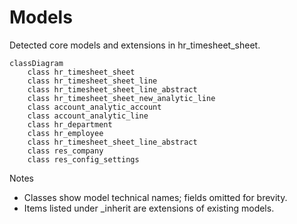 # Models

Detected core models and extensions in hr_timesheet_sheet.

```mermaid
classDiagram
    class hr_timesheet_sheet
    class hr_timesheet_sheet_line
    class hr_timesheet_sheet_line_abstract
    class hr_timesheet_sheet_new_analytic_line
    class account_analytic_account
    class account_analytic_line
    class hr_department
    class hr_employee
    class hr_timesheet_sheet_line_abstract
    class res_company
    class res_config_settings
```

Notes
- Classes show model technical names; fields omitted for brevity.
- Items listed under _inherit are extensions of existing models.
